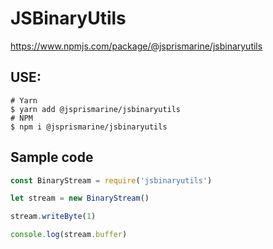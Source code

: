 # JSBinaryUtils
https://www.npmjs.com/package/@jsprismarine/jsbinaryutils

## USE:
```
# Yarn
$ yarn add @jsprismarine/jsbinaryutils
# NPM
$ npm i @jsprismarine/jsbinaryutils
```

## Sample code
```js
const BinaryStream = require('jsbinaryutils')

let stream = new BinaryStream()

stream.writeByte(1)

console.log(stream.buffer)
```
